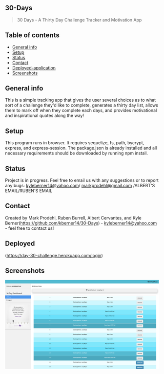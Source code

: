 ## 30-Days
> 30 Days - A Thirty Day Challenge Tracker and Motivation App

## Table of contents
* [General info](#general-info)
* [Setup](#setup)
* [Status](#status)
* [Contact](#contact)
* [Deployed-application](#Deployed-Application)
* [Screenshots](#screenshots)

## General info
This is a simple tracking app that gives the user several choices as to what sort of a challenge they'd like to complete, generates a thirty day list, allows them to mark off when they complete each days, and provides motivational and inspirational quotes along the way!

## Setup
This program runs in browser. It requires sequelize, fs, path, bycrypt, express, and express-session. The package.json is already installed and all necessary requirements should be downloaded by running npm install.

## Status
Project is in progress. Feel free to email us  with any suggestions or to report any bugs: kyleberner14@yahoo.com/ markprodehl@gmail.com /ALBERT'S EMAIL/RUBEN'S EMAIL

## Contact
Created by Mark Prodehl, Ruben Burrell, Albert Cervantes, and Kyle Berner(https://github.com/kberner14/30-Days) - kyleberner14@yahoo.com - feel free to contact us!

## Deployed
(https://day-30-challenge.herokuapp.com/login)


## Screenshots
![Alt text](public/assets/img/30_days.png? "Optional Title")